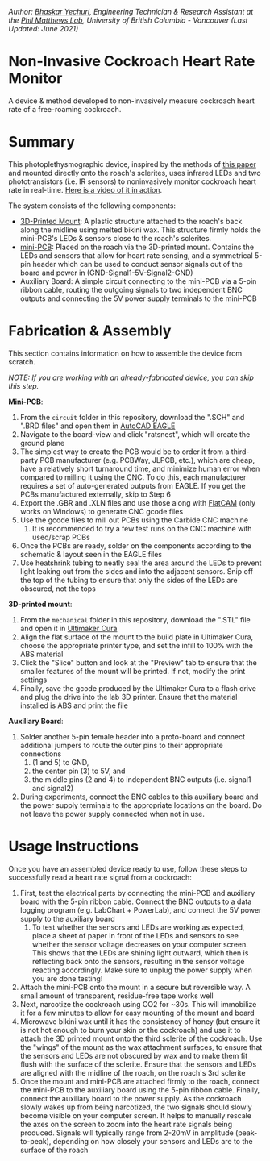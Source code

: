 _Author: [Bhaskar Yechuri](bhaskar.yechuri@gmail.com), Engineering Technician & Research Assistant at the [Phil Matthews Lab](http://www.matthewslab.zoology.ubc.ca/index.html), University of British Columbia - Vancouver (Last Updated: June 2021)_

# Non-Invasive Cockroach Heart Rate Monitor
A device &amp; method developed to non-invasively measure cockroach heart rate of a free-roaming cockroach.

# Summary

This photoplethysmographic device, inspired by the methods of [this paper](https://aslopubs.onlinelibrary.wiley.com/doi/abs/10.4319/lom.2013.11.91) and mounted directly onto the roach's sclerites, uses infrared LEDs and two phototransistors (i.e. IR sensors) to noninvasively monitor cockroach heart rate in real-time. [Here is a video of it in action](https://drive.google.com/file/d/15U84yjhjsBKMVfOA489h0GwnW5KllRH3/view?usp=sharing).

The system consists of the following components:
* [3D-Printed Mount](https://github.com/Bhaskaryechuri/NoninvasiveRoachHR/tree/main/mechanical): A plastic structure attached to the roach's back along the midline using melted bikini wax. This structure firmly holds the mini-PCB's LEDs & sensors close to the roach's sclerites.
* [mini-PCB](https://github.com/Bhaskaryechuri/NoninvasiveRoachHR/tree/main/circuit): Placed on the roach via the 3D-printed mount. Contains the LEDs and sensors that allow for heart rate sensing, and a symmetrical 5-pin header which can be used to conduct sensor signals out of the board and power in (GND-Signal1-5V-Signal2-GND)
* Auxiliary Board: A simple circuit connecting to the mini-PCB via a 5-pin ribbon cable, routing the outgoing signals to two independent BNC outputs and connecting the 5V power supply terminals to the mini-PCB

# Fabrication & Assembly

This section contains information on how to assemble the device from scratch.

_NOTE: If you are working with an already-fabricated device, you can skip this step._  
  

**Mini-PCB**:

1. From the `circuit` folder in this repository, download the ".SCH" and ".BRD files" and open them in [AutoCAD EAGLE](https://www.autodesk.ca/en/products/eagle/free-download)
2. Navigate to the board-view and click "ratsnest", which will create the ground plane
3. The simplest way to create the PCB would be to order it from a third-party PCB manufacturer (e.g. PCBWay, JLPCB, etc.), which are cheap, have a relatively short turnaround time, and minimize human error when compared to milling it using the CNC. To do this, each manufacturer requires a set of auto-generated outputs from EAGLE. If you get the PCBs manufactured externally, skip to Step 6
4. Export the .GBR and .XLN files and use those along with [FlatCAM](http://flatcam.org/) (only works on Windows) to generate CNC gcode files
5. Use the gcode files to mill out PCBs using the Carbide CNC machine
    1. It is recommended to try a few test runs on the CNC machine with used/scrap PCBs
6. Once the PCBs are ready, solder on the components according to the schematic & layout seen in the EAGLE files
7. Use heatshrink tubing to neatly seal the area around the LEDs to prevent light leaking out from the sides and into the adjacent sensors. Snip off the top of the tubing to ensure that only the sides of the LEDs are obscured, not the tops

**3D-printed mount**:

1. From the `mechanical` folder in this repository, download the ".STL" file and open it in [Ultimaker Cura](https://ultimaker.com/software/ultimaker-cura)
2. Align the flat surface of the mount to the build plate in Ultimaker Cura, choose the appropriate printer type, and set the infill to 100% with the ABS material
3. Click the "Slice" button and look at the "Preview" tab to ensure that the smaller features of the mount will be printed. If not, modify the print settings
4. Finally, save the gcode produced by the Ultimaker Cura to a flash drive and plug the drive into the lab 3D printer. Ensure that the material installed is ABS and print the file

**Auxiliary Board**:

1. Solder another 5-pin female header into a proto-board and connect additional jumpers to route the outer pins to their appropriate connections    
    1. (1 and 5) to GND, 
    2. the center pin (3) to 5V, and 
    3. the middle pins (2 and 4) to independent BNC outputs (i.e. signal1 and signal2)
1. During experiments, connect the BNC cables to this auxiliary board and the power supply terminals to the appropriate locations on the board. Do not leave the power supply connected when not in use.


# Usage Instructions

Once you have an assembled device ready to use, follow these steps to successfully read a heart rate signal from a cockroach:
1. First, test the electrical parts by connecting the mini-PCB and auxiliary board with the 5-pin ribbon cable. Connect the BNC outputs to a data logging program (e.g. LabChart + PowerLab), and connect the 5V power supply to the auxiliary board
    1. To test whether the sensors and LEDs are working as expected, place a sheet of paper in front of the LEDs and sensors to see whether the sensor voltage decreases on your computer screen. This shows that the LEDs are shining light outward, which then is reflecting back onto the sensors, resulting in the sensor voltage reacting accordingly. Make sure to unplug the power supply when you are done testing!
1. Attach the mini-PCB onto the mount in a secure but reversible way. A small amount of transparent, residue-free tape works well
2. Next, narcotize the cockroach using CO2 for ~30s. This will immobilize it for a few minutes to allow for easy mounting of the mount and board
3. Microwave bikini wax until it has the consistency of honey (but ensure it is not hot enough to burn your skin or the cockroach) and use it to attach the 3D printed mount onto the third sclerite of the cockroach. Use the "wings" of the mount as the wax attachment surfaces, to ensure that the sensors and LEDs are not obscured by wax and to make them fit flush with the surface of the sclerite. Ensure that the sensors and LEDs are aligned with the midline of the roach, on the roach's 3rd sclerite
4. Once the mount and mini-PCB are attached firmly to the roach, connect the mini-PCB to the auxiliary board using the 5-pin ribbon cable. Finally, connect the auxiliary board to the power supply. As the cockroach slowly wakes up from being narcotized, the two signals should slowly become visible on your computer screen. It helps to manually rescale the axes on the screen to zoom into the heart rate signals being produced. Signals will typically range from 2-20mV in amplitude (peak-to-peak), depending on how closely your sensors and LEDs are to the surface of the roach  
